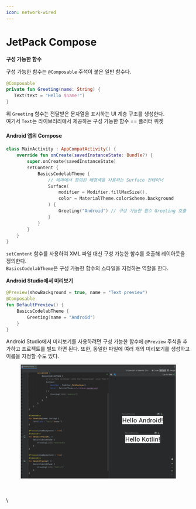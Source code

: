 ```yaml
---
icon: network-wired
---
```


# JetPack Compose

**구성 가능한 함수**

구성 가능한 함수는 `@Composable` 주석이 붙은 일반 함수다.

```kotlin
@Composable
private fun Greeting(name: String) {
   Text(text = "Hello $name!")
}
```

위 `Greeting` 함수는 전달받은 문자열을 표시하는 UI 계층 구조를 생성한다.\
여기서 `Text`는 라이브러리에서 제공하는 구성 가능한 함수  == 플러터 위젯&#x20;

#### Android 앱의 Compose <a href="#android-compose" id="android-compose"></a>

```kotlin
class MainActivity : AppCompatActivity() {
    override fun onCreate(savedInstanceState: Bundle?) {
        super.onCreate(savedInstanceState)
        setContent {
            BasicsCodelabTheme {
                // 테마에서 정의된 배경색을 사용하는 Surface 컨테이너
                Surface(
                    modifier = Modifier.fillMaxSize(),
                    color = MaterialTheme.colorScheme.background
                ) {
                    Greeting("Android") // 구성 가능한 함수 Greeting 호출
                }
            }
        }
    }
}
```

`setContent` 함수를 사용하여 XML 파일 대신 구성 가능한 함수를 호출해 레이아웃을 정의한다.\
`BasicsCodelabTheme`은 구성 가능한 함수의 스타일을 지정하는 역할을 한다.



**Android Studio에서 미리보기**

```kotlin
@Preview(showBackground = true, name = "Text preview")
@Composable
fun DefaultPreview() {
    BasicsCodelabTheme {
        Greeting(name = "Android")
    }
}
```

Android Studio에서 미리보기를 사용하려면 구성 가능한 함수에 `@Preview` 주석을 추가하고 프로젝트를 빌드 하면 된다. 또한, 동일한 파일에 여러 개의 미리보기를 생성하고 이름을 지정할 수도 있다.

<figure><img src="../../.gitbook/assets/image (1) (1) (1) (1) (1).png" alt=""><figcaption></figcaption></figure>



\
\
\
